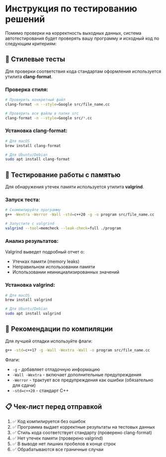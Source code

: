 # Инструкция по тестированию решений

Помимо проверки на корректность выходных данных, система автотестирования будет проверять вашу программу и исходный код по следующим критериям:

## 🎨 Стилевые тесты

Для проверки соответствия кода стандартам оформления используется утилита **clang-format**.

### Проверка стиля:
```bash
# Проверить конкретный файл
clang-format -n --style=Google src/file_name.cc

# Проверить все файлы в папке src
clang-format -n --style=Google src/*.cc
```

### Установка clang-format:
```bash
# Для macOS
brew install clang-format

# Для Ubuntu/Debian
sudo apt install clang-format
```

## 🧠 Тестирование работы с памятью

Для обнаружения утечек памяти используется утилита **valgrind**.

### Запуск теста:
```bash
# Скомпилируйте программу
g++ -Wextra -Werror -Wall -std=c++20 -g -o program src/file_name.cc

# Запустите с valgrind
valgrind --tool=memcheck --leak-check=full ./program
```

### Анализ результатов:
Valgrind выведет подробный отчет о:
- Утечках памяти (memory leaks)
- Неправильном использовании памяти
- Использовании неинициализированных значений

### Установка valgrind:
```bash
# Для macOS
brew install valgrind

# Для Ubuntu/Debian
sudo apt install valgrind
```

## 🔧 Рекомендации по компиляции

Для лучшей отладки используйте флаги:
```bash
g++ -std=c++17 -g -Wall -Wextra -Wall -o program src/file_name.cc
```

Флаги:
- `-g` - добавляет отладочную информацию
- `-Wall -Wextra` - включает дополнительные предупреждения
- `-Werror` - трактует все предупреждения как ошибки (обязательно для сдачи)
- `-std=c++20` - стандарт C++

## 📋 Чек-лист перед отправкой

1. ✅ Код компилируется без ошибок
2. ✅ Программа выдает корректные результаты на тестовых данных
3. ✅ Стиль кода соответствует стандарту (проверено clang-format)
4. ✅ Нет утечек памяти (проверено valgrind)
5. ✅ В выводе нет лишних пробелов в конце строк
6. ✅ Обрабатываются все граничные случаи
